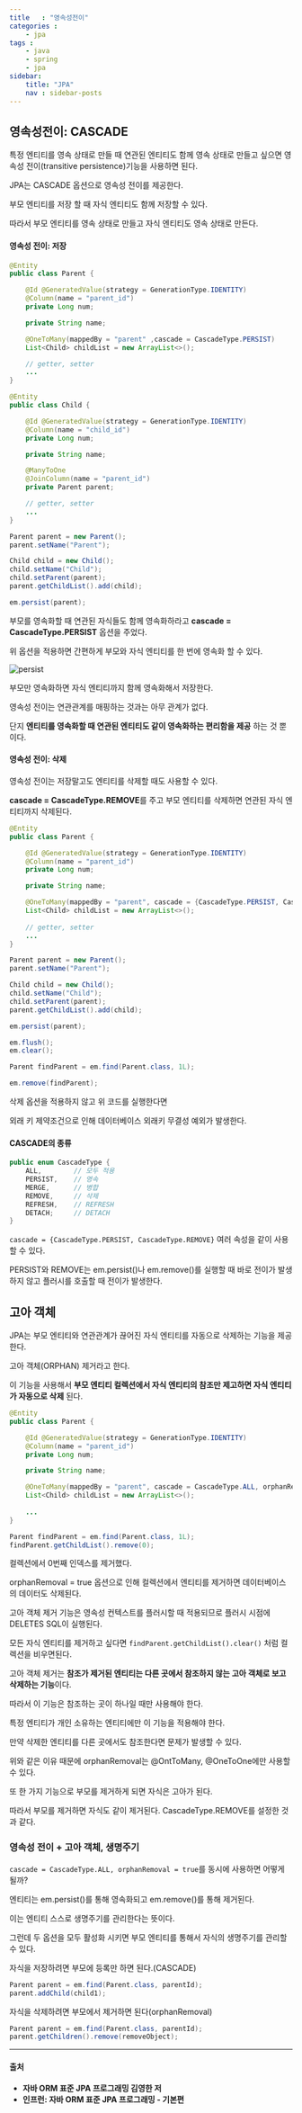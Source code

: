 ```yaml
---
title   : "영속성전이"
categories : 
    - jpa
tags : 
    - java
    - spring
    - jpa
sidebar:
    title: "JPA"
    nav : sidebar-posts
---  
```


## 영속성전이: CASCADE  

특정 엔티티를 영속 상태로 만들 때 연관된 엔티티도 함께 영속 상태로 만들고 싶으면 영속성 전이(transitive persistence)기능을 사용하면 된다.  

JPA는 CASCADE 옵션으로 영속성 전이를 제공한다.  

부모 엔티티를 저장 할 때 자식 엔티티도 함께 저장할 수 있다.  

따라서 부모 엔티티를 영속 상태로 만들고 자식 엔티티도 영속 상태로 만든다.  

#### 영속성 전이: 저장  

```java
@Entity
public class Parent {

    @Id @GeneratedValue(strategy = GenerationType.IDENTITY)
    @Column(name = "parent_id")
    private Long num;

    private String name;

    @OneToMany(mappedBy = "parent" ,cascade = CascadeType.PERSIST)
    List<Child> childList = new ArrayList<>();

    // getter, setter
    ...
}

@Entity
public class Child {

    @Id @GeneratedValue(strategy = GenerationType.IDENTITY)
    @Column(name = "child_id")
    private Long num;

    private String name;

    @ManyToOne
    @JoinColumn(name = "parent_id")
    private Parent parent;

    // getter, setter
    ...
}

Parent parent = new Parent();
parent.setName("Parent");

Child child = new Child();
child.setName("Child");
child.setParent(parent);
parent.getChildList().add(child);

em.persist(parent);
```  

부모를 영속화할 때 연관된 자식들도 함께 영속화하라고 **cascade = CascadeType.PERSIST** 옵션을 주었다.  

위 옵션을 적용하면 간편하게 부모와 자식 엔티티를 한 번에 영속화 할 수 있다.  

![persist](/assets/img/JPA/cascade/persist.PNG)  

부모만 영속화하면 자식 엔티티까지 함께 영속화해서 저장한다.  

영속성 전이는 연관관계를 매핑하는 것과는 아무 관계가 없다.  

단지 **엔티티를 영속화할 때 연관된 엔티티도 같이 영속화하는 편리함을 제공** 하는 것 뿐이다.  

#### 영속성 전이: 삭제  

영속성 전이는 저장말고도 엔티티를 삭제할 때도 사용할 수 있다.  

**cascade = CascadeType.REMOVE**를 주고 부모 엔티티를 삭제하면 연관된 자식 엔티티까지 삭제된다.  

```java
@Entity
public class Parent {

    @Id @GeneratedValue(strategy = GenerationType.IDENTITY)
    @Column(name = "parent_id")
    private Long num;

    private String name;

    @OneToMany(mappedBy = "parent", cascade = {CascadeType.PERSIST, CascadeType.REMOVE})
    List<Child> childList = new ArrayList<>();
    
    // getter, setter
    ...
}

Parent parent = new Parent();
parent.setName("Parent");

Child child = new Child();
child.setName("Child");
child.setParent(parent);
parent.getChildList().add(child);

em.persist(parent);

em.flush();
em.clear();

Parent findParent = em.find(Parent.class, 1L);

em.remove(findParent);
```  

삭제 옵션을 적용하지 않고 위 코드를 실행한다면  

외래 키 제약조건으로 인해 데이터베이스 외래키 무결성 예외가 발생한다.  

#### CASCADE의 종류  

```java
public enum CascadeType {
    ALL,        // 모두 적용
    PERSIST,    // 영속
    MERGE,      // 병합
    REMOVE,     // 삭제
    REFRESH,    // REFRESH
    DETACH;     // DETACH
}
```  

`cascade = {CascadeType.PERSIST, CascadeType.REMOVE}` 여러 속성을 같이 사용할 수 있다.  

PERSIST와 REMOVE는 em.persist()나 em.remove()를 실행할 때 바로 전이가 발생하지 않고 플러시를 호출할 때 전이가 발생한다.  

## 고아 객체  

JPA는 부모 엔티티와 연관관계가 끊어진 자식 엔티티를 자동으로 삭제하는 기능을 제공한다.  

고아 객체(ORPHAN) 제거라고 한다.  

이 기능을 사용해서 **부모 엔티티 컬렉션에서 자식 엔티티의 참조만 제고하면 자식 엔티티가 자동으로 삭제**  된다.  

```java
@Entity
public class Parent {

    @Id @GeneratedValue(strategy = GenerationType.IDENTITY)
    @Column(name = "parent_id")
    private Long num;

    private String name;

    @OneToMany(mappedBy = "parent", cascade = CascadeType.ALL, orphanRemoval = true)
    List<Child> childList = new ArrayList<>();
    
    ...
}

Parent findParent = em.find(Parent.class, 1L);
findParent.getChildList().remove(0);
```

컬렉션에서 0번째 인덱스를 제거했다.  

orphanRemoval = true 옵션으로 인해 컬렉션에서 엔티티를 제거하면 데이터베이스의 데이터도 삭제된다.  

고아 객체 제거 기능은 영속성 컨텍스트를 플러시할 때 적용되므로 플러시 시점에 DELETES SQL이 실행된다.  

모든 자식 엔티티를 제거하고 싶다면 `findParent.getChildList().clear()` 처럼 컬렉션을 비우면된다.  

고아 객체 제거는 **참조가 제거된 엔티티는 다른 곳에서 참조하지 않는 고아 객체로 보고 삭제하는 기능**이다.  

따라서 이 기능은 참조하는 곳이 하나일 때만 사용해야 한다.  

특정 엔티티가 개인 소유하는 엔티티에만 이 기능을 적용해야 한다.  

만약 삭제한 엔티티를 다른 곳에서도 참조한다면 문제가 발생할 수 있다.  

위와 같은 이유 때문에 orphanRemoval는 @OntToMany, @OneToOne에만 사용할 수 있다.  

또 한 가지 기능으로 부모를 제거하게 되면 자식은 고아가 된다.  

따라서 부모를 제거하면 자식도 같이 제거된다. CascadeType.REMOVE를 설정한 것과 같다.  


### 영속성 전이 + 고아 객체, 생명주기  

`cascade = CascadeType.ALL, orphanRemoval = true`를 동시에 사용하면 어떻게 될까?  

엔티티는 em.persist()를 통해 영속화되고 em.remove()를 통해 제거된다.  

이는 엔티티 스스로 생명주기를 관리한다는 뜻이다.  

그런데 두 옵션을 모두 활성화 시키면 부모 엔티티를 통해서 자식의 생명주기를 관리할 수 있다.  

자식을 저장하려면 부모에 등록만 하면 된다.(CASCADE)  

```java
Parent parent = em.find(Parent.class, parentId);
parent.addChild(child1);
```  

자식을 삭제하려면 부모에서 제거하면 된다(orphanRemoval)  
```java
Parent parent = em.find(Parent.class, parentId);
parent.getChildren().remove(removeObject);
```


---

#### 출처  
- **자바 ORM 표준 JPA 프로그래밍 김영한 저**  
- **인프런: 자바 ORM 표준 JPA 프로그래밍 - 기본편**  